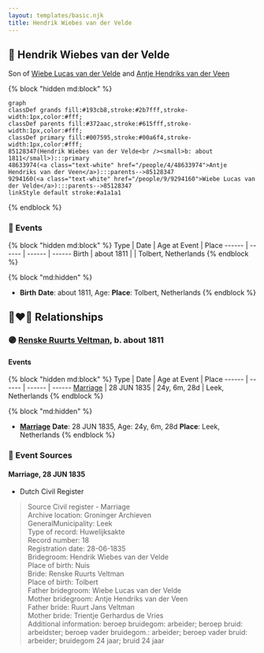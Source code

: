 ```yaml
---
layout: templates/basic.njk
title: Hendrik Wiebes van der Velde
---
```

## 🔵 Hendrik Wiebes van der Velde

Son of [Wiebe Lucas van der Velde](/people/9/9294160) and [Antje Hendriks van der Veen](/people/4/48633974)

{% block "hidden md:block" %}
```mermaid
graph
classDef grands fill:#193cb8,stroke:#2b7fff,stroke-width:1px,color:#fff;
classDef parents fill:#372aac,stroke:#615fff,stroke-width:1px,color:#fff;
classDef primary fill:#007595,stroke:#00a6f4,stroke-width:1px,color:#fff;
85128347(Hendrik Wiebes van der Velde<br /><small>b: about 1811</small>):::primary
48633974(<a class="text-white" href="/people/4/48633974">Antje Hendriks van der Veen</a>):::parents-->85128347
9294160(<a class="text-white" href="/people/9/9294160">Wiebe Lucas van der Velde</a>):::parents-->85128347
linkStyle default stroke:#a1a1a1
```
{% endblock %}

### 📆 Events

{% block "hidden md:block" %}
Type | Date | Age at Event | Place
------ | ------ | ------ | ------
Birth | about 1811 |  | Tolbert, Netherlands
{% endblock %}

{% block "md:hidden" %}
- **Birth**
**Date**: about 1811, Age:
**Place**: Tolbert, Netherlands
{% endblock %}

## 👩‍❤️‍👨 Relationships

### 🟣 [Renske Ruurts Veltman](/people/6/61029791), b. about 1811

#### Events

{% block "hidden md:block" %}
Type | Date | Age at Event | Place
------ | ------ | ------ | ------
[Marriage](#event-family-0-event-0) | 28 JUN 1835 | 24y, 6m, 28d | Leek, Netherlands
{% endblock %}

{% block "md:hidden" %}
- **[Marriage](#event-family-0-event-0)**
**Date**: 28 JUN 1835, Age: 24y, 6m, 28d
**Place**: Leek, Netherlands
{% endblock %}

### 📰 Event Sources

#### <a id="event-family-0-event-0"></a> Marriage, 28 JUN 1835
* Dutch Civil Register
>   
  > Source Civil register - Marriage  
  > Archive location: Groninger Archieven  
  > GeneralMunicipality: Leek  
  > Type of record: Huwelijksakte  
  > Record number: 18  
  > Registration date: 28-06-1835  
  > Bridegroom: Hendrik Wiebes van der Velde  
  > Place of birth: Nuis  
  > Bride: Renske Ruurts Veltman  
  > Place of birth: Tolbert  
  > Father bridegroom: Wiebe Lucas van der Velde  
  > Mother bridegroom: Antje Hendriks van der Veen  
  > Father bride: Ruurt Jans Veltman  
  > Mother bride: Trientje Gerhardus de Vries  
  > Additional information: beroep bruidegom: arbeider; beroep bruid: arbeidster; beroep vader bruidegom.: arbeider; beroep vader bruid: arbeider; bruidegom 24 jaar; bruid 24 jaar